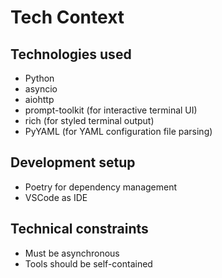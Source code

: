 # Tech Context

## Technologies used
- Python
- asyncio
- aiohttp
- prompt-toolkit (for interactive terminal UI)
- rich (for styled terminal output)
- PyYAML (for YAML configuration file parsing)

## Development setup
- Poetry for dependency management
- VSCode as IDE

## Technical constraints
- Must be asynchronous
- Tools should be self-contained